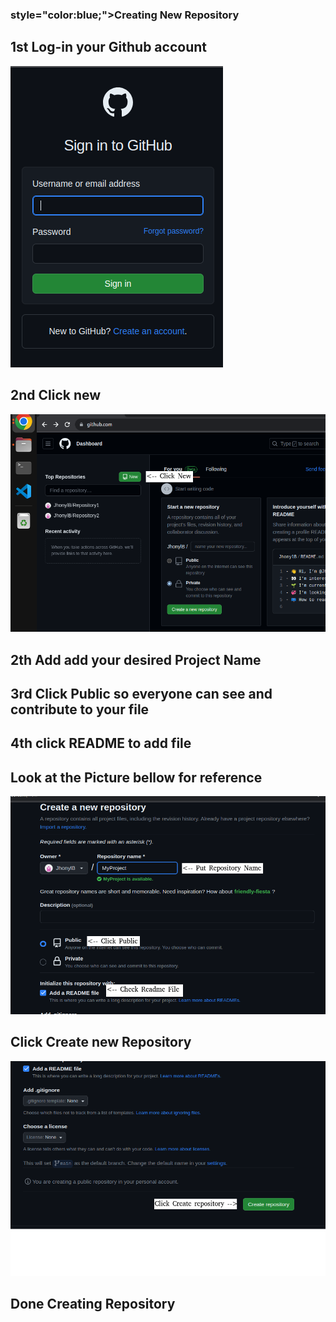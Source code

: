 <h3> style="color:blue;">Creating New Repository</h3>
  <p><h2>1st Log-in your Github account</h2></p>
  <img src="https://github.com/JhonylB/MyProject/blob/main/Pictures/1.png">
  <p><h2>2nd Click new</h2></p>
  <img src="https://github.com/JhonylB/MyProject/blob/main/Pictures/2.png">
  <p><h2>2th Add add your desired Project Name</h2></p>
  <p><h2>3rd Click Public so everyone can see and contribute to your file</h2></p>
  <p><h2>4th click README to add file </h2></p>
  <p><h2> Look at the Picture bellow for reference </h2></p>
  <img src="https://github.com/JhonylB/MyProject/blob/main/Pictures/3.png">
  <p><h2>Click Create new Repository</h2></p>
  <img src="https://github.com/JhonylB/MyProject/blob/main/Pictures/4.png">
  <p><h2>Done Creating Repository</h2></p>
